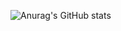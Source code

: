 ![Anurag's GitHub stats](https://github-readme-stats.vercel.app/api?username=luolikong950412&show_icons=true&theme=dracula&)

<!--
**luolikong950412/luolikong950412** is a ✨ _special_ ✨ repository because its `README.md` (this file) appears on your GitHub profile.

Here are some ideas to get you started:

- 🔭 I’m currently working on ...
- 🌱 I’m currently learning ...
- 👯 I’m looking to collaborate on ...
- 🤔 I’m looking for help with ...
- 💬 Ask me about ...
- 📫 How to reach me: ...
- 😄 Pronouns: ...
- ⚡ Fun fact: ...
-->
